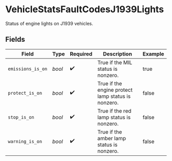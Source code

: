 # VehicleStatsFaultCodesJ1939Lights

Status of engine lights on J1939 vehicles.


## Fields

| Field                                              | Type                                               | Required                                           | Description                                        | Example                                            |
| -------------------------------------------------- | -------------------------------------------------- | -------------------------------------------------- | -------------------------------------------------- | -------------------------------------------------- |
| `emissions_is_on`                                  | *bool*                                             | :heavy_check_mark:                                 | True if the MIL status is nonzero.                 | true                                               |
| `protect_is_on`                                    | *bool*                                             | :heavy_check_mark:                                 | True if the engine protect lamp status is nonzero. | false                                              |
| `stop_is_on`                                       | *bool*                                             | :heavy_check_mark:                                 | True if the red lamp status is nonzero.            | false                                              |
| `warning_is_on`                                    | *bool*                                             | :heavy_check_mark:                                 | True if the amber lamp status is nonzero.          | false                                              |